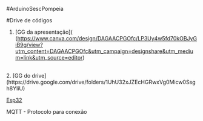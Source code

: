 #ArduinoSescPompeia


#Drive de códigos
<br>
1. [GG da apresentação](
(https://www.canva.com/design/DAGAACPGOfc/LP3Uy4w5fd70kOBJyGiB9g/view?utm_content=DAGAACPGOfc&utm_campaign=designshare&utm_medium=link&utm_source=editor)
<br>
2. [GG do drive](https://drive.google.com/drive/folders/1UhU32xJZEcHGRwxVg0Micw0Ssgh8YIiU)
<br>


[Esp32](http://esp32io.com)


MQTT - Protocolo para conexão
